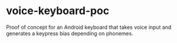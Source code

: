 # voice-keyboard-poc
Proof of concept for an Android keyboard that takes voice input and generates a keypress bias depending on phonemes. 
